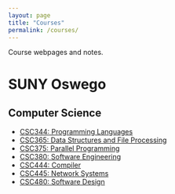 ```yaml
---
layout: page
title: "Courses"
permalink: /courses/
---
```


Course webpages and notes.


# SUNY Oswego

## Computer Science

- [CSC344: Programming Languages](
    LINK)
- [CSC365: Data Structures and File Processing](
    LINK)
- [CSC375: Parallel Programming](
    LINK)
- [CSC380: Software Engineering](
    LINK)
- [CSC444: Compiler](
    LINK)
- [CSC445: Network Systems](
    LINK)
- [CSC480: Software Design](
    LINK)



